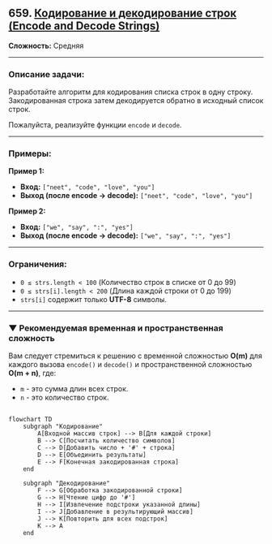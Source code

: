 ## 659. [Кодирование и декодирование строк (Encode and Decode Strings)](https://leetcode.com/problems/encode-and-decode-strings/description/)

**Сложность:** Средняя

---

### Описание задачи:

Разработайте алгоритм для кодирования списка строк в одну строку. Закодированная строка затем декодируется обратно в исходный список строк.

Пожалуйста, реализуйте функции `encode` и `decode`.

---

### Примеры:

**Пример 1:**
*   **Вход:** `["neet", "code", "love", "you"]`
*   **Выход (после encode -> decode):** `["neet", "code", "love", "you"]`

**Пример 2:**
*   **Вход:** `["we", "say", ":", "yes"]`
*   **Выход (после encode -> decode):** `["we", "say", ":", "yes"]`

---

### Ограничения:

*   `0 ≤ strs.length < 100` (Количество строк в списке от 0 до 99)
*   `0 ≤ strs[i].length < 200` (Длина каждой строки от 0 до 199)
*   `strs[i]` содержит только **UTF-8** символы.

---

### ▼ Рекомендуемая временная и пространственная сложность

Вам следует стремиться к решению с временной сложностью **O(m)** для каждого вызова `encode()` и `decode()` и пространственной сложностью **O(m + n)**, где:
*   `m` - это сумма длин всех строк.
*   `n` - это количество строк.

```mermaid

flowchart TD
    subgraph "Кодирование"
        A[Входной массив строк] --> B[Для каждой строки]
        B --> C[Посчитать количество символов]
        C --> D[Добавить число + '#' + строка]
        D --> E[Объединить результаты]
        E --> F[Конечная закодированная строка]
    end

    subgraph "Декодирование"
        F --> G[Обработка закодированной строки]
        G --> H[Чтение цифр до '#']
        H --> I[Извлечение подстроки указанной длины]
        I --> J[Добавление в результирующий массив]
        J --> K[Повторить для всех подстрок]
        K --> A
    end
```